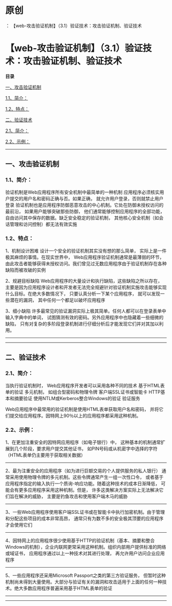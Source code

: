 # 原创
：  【web-攻击验证机制】（3.1）验证技术：攻击验证机制、验证技术

# 【web-攻击验证机制】（3.1）验证技术：攻击验证机制、验证技术

**目录**

[一、攻击验证机制](#%E4%B8%80%E3%80%81%E6%94%BB%E5%87%BB%E9%AA%8C%E8%AF%81%E6%9C%BA%E5%88%B6)

[1.1、简介：](#1.1%E3%80%81%E7%AE%80%E4%BB%8B%EF%BC%9A)

[1.2、特点：](#1.2%E3%80%81%E7%89%B9%E7%82%B9%EF%BC%9A)

[二、验证技术](#%E4%BA%8C%E3%80%81%E9%AA%8C%E8%AF%81%E6%8A%80%E6%9C%AF)

[2.1、简介：](#2.1%E3%80%81%E7%AE%80%E4%BB%8B%EF%BC%9A)

[2.2、示例：](#2.2%E3%80%81%E7%A4%BA%E4%BE%8B%EF%BC%9A)

---


## 一、攻击验证机制

> 
<h3>1.1、简介：</h3>
验证机制是Web应用程序所有安全机制中最简单的一种机制
应用程序必须核实用户提交的用户名和密码正确与否。如果正确， 就允许用户登录，否则就禁止用户登录
验证机制也是应用程序防御恶意攻击的中心机制。它处在防御未授权访问的最前沿， 如果用户能够突破那些防御， 他们通常能够控制应用程序的全部功能， 自由访问其中保存的数据。缺乏安全稳定的验证机制， 其他核心安全机制（如会话管理和访问控制）都无法有效实施


> 
<h3>1.2、特点：</h3>
1、机制设计困难
设计一个安全的验证机制其实没有想的那么简单， 实际上是一件极其麻烦的事情。在现实世界中， Web应用程序验证机制通常是最薄弱的环节， 由此攻击者能够获得未授权访问。我们曾见过无数应用程序由于验证机制存在各种缺陷而被攻破的实例

2、规避目标缺陷
Web应用程序的大量设计和执行缺陷，这些缺陷之所以存在， 主要是因为应用程序设计者和开发者无法完全规避针对验证机制实施攻击能够实现什么目标。在绝大多数情况下， 只要认真分析一下某个应用程序， 就可以发现一些潜在的漏洞， 其中任何一个都足以破坏应用程序

3、细小缺陷
许多最常见的验证漏洞实际上极其简单。任何人都可以在登录表单中输入字典中的单词， 试图猜测有效的密码。另外应用程序中也隐藏着一些细微的缺陷， 只有对复杂的多阶段登录机制进行仔细分析后才能发现它们并对其加以利用。


---


---


## 二、验证技术

> 
<h3>2.1、简介：</h3>
当执行验证机制时， Web应用程序开发者可以采用各种不同的技术
基于HTML表单的验证
多元机制， 如组合型密码和物理令牌
客户端SSL证书或智能卡
HTTP基本和摘要验证
使用NTLM或Kerberos整合Windows的验证
验证服务

Web应用程序中最常用的验证机制是使用HTML表单获取用户名和密码， 并将它们提交给应用程序。因特网上90％以上的应用程序都采用这种机制。


> 
<h3>2.2、示例：</h3>
1、在更加注重安全的因特网应用程序（如电子银行）中， 这种基本的机制通常扩展到几个阶段，要求用户提交其他证书， 如PIN号码或从机密字中选择的字符（HTML表单仍主要用于获取相关数据）
<hr/>
2、最为注重安全的应用程序（如为进行巨额交易的个人提供服务的私人银行） 通常采用使用物理令牌的多元机制。这些令牌通常产生一组一次性口令， 或者基于应用程序指定的输入执行一个质询-响应功能。随着这种技术的成本日渐降低， 可能会有更多应用程序采用这种机制。但是， 许多这类解决方案实际上无法解决它们旨在解决的威胁， 主要是钓鱼攻击和使用客户端木马的威胁
<hr/>
3、一些Web应用程序使用客户端SSL证书或在智能卡中执行加密机制。由于管理和分配这些项目的成本非常高昂， 通常只有为数不多的安全极其顶要的应用程序才会使用它们
<hr/>
4、因特网上的应用程序很少使用基于HTTP的验证机制（基本、摘要和整合Windows的机制），企业内联网更常采用这种机制。组织内部用户提供标准的网络或域证书， 应用程序通过以上一种技术对其进行处理， 再允许用户访问企业应用程序
<hr/>
5、一些应用程序还采用Microsoft Passport之类的第三方验证服务， 但暂时这种机制尚未得到大量使用。大部分与验证有关的漏洞和攻击适用于上面的任何一种技术。绝大多数应用程序普遍采用基于HTML表单的验证


---


---

